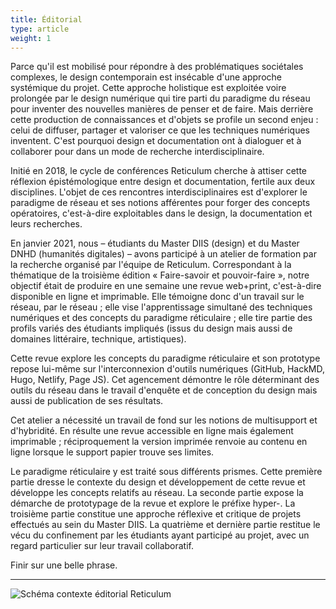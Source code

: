 ```yaml
---
title: Éditorial
type: article
weight: 1
---
```


Parce qu'il est mobilisé pour répondre à des problématiques sociétales complexes, le design contemporain est insécable d'une approche systémique du projet. Cette approche holistique est exploitée voire prolongée par le design numérique qui tire parti du paradigme du réseau pour inventer des nouvelles manières de penser et de faire. Mais derrière cette production de connaissances et d'objets se profile un second enjeu : celui de diffuser, partager et valoriser ce que les techniques numériques inventent. C'est pourquoi design et documentation ont à dialoguer et à collaborer pour dans un mode de recherche interdisciplinaire.

Initié en 2018, le cycle de conférences Reticulum cherche à attiser cette réflexion épistémologique entre design et documentation, fertile aux deux disciplines. L'objet de ces rencontres interdisciplinaires est d'explorer le paradigme de réseau et ses notions afférentes pour forger des concepts opératoires, c'est-à-dire exploitables dans le design, la documentation et leurs recherches.

En janvier 2021, nous – étudiants du Master DIIS (design) et du Master DNHD (humanités digitales) – avons participé à un atelier de formation par la recherche organisé par l'équipe de Reticulum. Correspondant à la thématique de la troisième édition « Faire-savoir et pouvoir-faire », notre objectif était de produire en une semaine une revue web+print, c'est-à-dire disponible en ligne et imprimable. Elle témoigne donc d'un travail sur le réseau, par le réseau ; elle vise l'apprentissage simultané des techniques numériques et des concepts du paradigme réticulaire ; elle tire partie des profils variés des étudiants impliqués (issus du design mais aussi de domaines littéraire, technique, artistiques).

Cette revue explore les concepts du paradigme réticulaire et son prototype repose lui-même sur l'interconnexion d'outils numériques (GitHub, HackMD, Hugo, Netlify, Page JS). Cet agencement démontre le rôle déterminant des outils du réseau dans le travail d'enquête et de conception du design mais aussi de publication de ses résultats.

Cet atelier a nécessité un travail de fond sur les notions de multisupport et d'hybridité. En résulte une revue accessible en ligne mais également imprimable ; réciproquement la version imprimée renvoie au contenu en ligne lorsque le support papier trouve ses limites.

Le paradigme réticulaire y est traité sous différents prismes. Cette première partie dresse le contexte du design et développement de cette revue et développe les concepts relatifs au réseau. La seconde partie expose la démarche de prototypage de la revue et explore le préfixe hyper-. La troisième partie constitue une approche réflexive et critique de projets effectués au sein du Master DIIS. La quatrième et dernière partie restitue le vécu du confinement par les étudiants ayant participé au projet, avec un regard particulier sur leur travail collaboratif.

Finir sur une belle phrase.

***

![Schéma contexte éditorial Reticulum]()